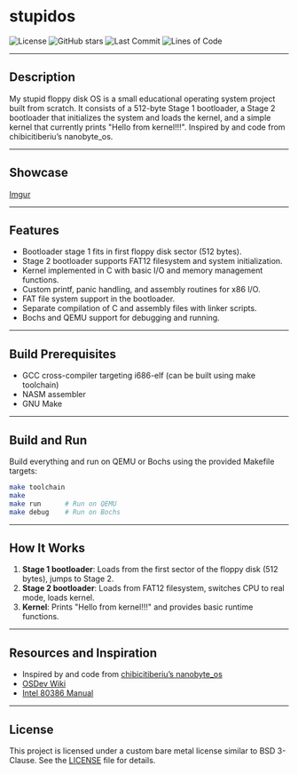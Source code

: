 # stupidos

![License](https://img.shields.io/badge/license-Bare%20Metal-blue.svg) ![GitHub stars](https://img.shields.io/github/stars/voyager-2021/stupidos?style=social) ![Last Commit](https://img.shields.io/github/last-commit/voyager-2021/stupidos) ![Lines of Code](https://raw.githubusercontent.com/voyager-2021/stupidos/image-data/badge.svg)

---

## Description

My stupid floppy disk OS is a small educational operating system project built from scratch. It consists of a 512-byte Stage 1 bootloader, a Stage 2 bootloader that initializes the system and loads the kernel, and a simple kernel that currently prints "Hello from kernel!!!". Inspired by and code from chibicitiberiu’s nanobyte_os.

---

## Showcase

[Imgur](https://i.imgur.com/m0SsWq3.png)

---

## Features

- Bootloader stage 1 fits in first floppy disk sector (512 bytes).
- Stage 2 bootloader supports FAT12 filesystem and system initialization.
- Kernel implemented in C with basic I/O and memory management functions.
- Custom printf, panic handling, and assembly routines for x86 I/O.
- FAT file system support in the bootloader.
- Separate compilation of C and assembly files with linker scripts.
- Bochs and QEMU support for debugging and running.

---

## Build Prerequisites

- GCC cross-compiler targeting i686-elf (can be built using make toolchain)
- NASM assembler
- GNU Make

---

## Build and Run

Build everything and run on QEMU or Bochs using the provided Makefile targets:

```sh
make toolchain
make
make run      # Run on QEMU
make debug    # Run on Bochs
```

---

## How It Works

1. **Stage 1 bootloader**: Loads from the first sector of the floppy disk (512 bytes), jumps to Stage 2.
2. **Stage 2 bootloader**: Loads from FAT12 filesystem, switches CPU to real mode, loads kernel.
3. **Kernel**: Prints "Hello from kernel!!!" and provides basic runtime functions.

---

## Resources and Inspiration

- Inspired by and code from [chibicitiberiu’s nanobyte_os](https://github.com/chibicitiberiu/nanobyte_os)
- [OSDev Wiki](https://wiki.osdev.org/Main_Page)
- [Intel 80386 Manual](https://www.intel.com/content/www/us/en/processors/architectures-software-developer-manuals.html)

---

## License

This project is licensed under a custom bare metal license similar to BSD 3-Clause. See the [LICENSE](./LICENSE) file for details.

